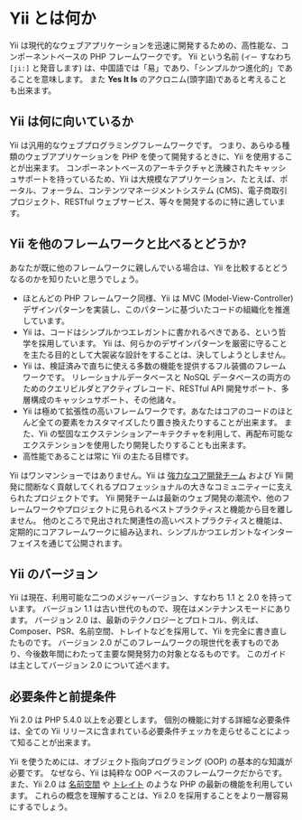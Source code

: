 Yii とは何か
============

Yii は現代的なウェブアプリケーションを迅速に開発するための、高性能な、コンポーネントベースの PHP フレームワークです。
Yii という名前 (`イー` すなわち `[ji:]` と発音します) は、中国語では「易」であり、「シンプルかつ進化的」であることを意味します。
また **Yes It Is** のアクロニム(頭字語)であると考えることも出来ます。


Yii は何に向いているか
----------------------

Yii は汎用的なウェブプログラミングフレームワークです。
つまり、あらゆる種類のウェブアプリケーションを PHP を使って開発するときに、Yii を使用することが出来ます。
コンポーネントベースのアーキテクチャと洗練されたキャッシュサポートを持っているため、Yii は大規模なアプリケーション、たとえば、ポータル、フォーラム、コンテンツマネージメントシステム (CMS)、電子商取引プロジェクト、RESTful ウェブサービス、等々を開発するのに特に適しています。


Yii を他のフレームワークと比べるとどうか?
-----------------------------------------

あなたが既に他のフレームワークに親しんでいる場合は、Yii を比較するとどうなるのかを知りたいと思うでしょう。

- ほとんどの PHP フレームワーク同様、Yii は MVC (Model-View-Controller) デザインパターンを実装し、このパターンに基づいたコードの組織化を推進しています。
- Yii は、コードはシンプルかつエレガントに書かれるべきである、という哲学を採用しています。
  Yii は、何らかのデザインパターンを厳密に守ることを主たる目的として大袈裟な設計をすることは、決してしようとしません。
- Yii は、検証済みで直ちに使える多数の機能を提供するフル装備のフレームワークです。
  リレーショナルデータベースと NoSQL データベースの両方のためのクエリビルダとアクティブレコード、RESTful API 開発サポート、多層構成のキャッシュサポート、その他諸々。
- Yii は極めて拡張性の高いフレームワークです。あなたはコアのコードのほとんど全ての要素をカスタマイズしたり置き換えたりすることが出来ます。
  また、Yii の堅固なエクステンションアーキテクチャを利用して、再配布可能なエクステンションを使用したり開発したりすることも出来ます。
- 高性能であることは常に Yii の主たる目標です。

Yii はワンマンショーではありません。Yii は [強力なコア開発チーム][] および Yii 開発に間断なく貢献してくれるプロフェッショナルの大きなコミュニティーに支えられたプロジェクトです。
Yii 開発チームは最新のウェブ開発の潮流や、他のフレームワークやプロジェクトに見られるベストプラクティスと機能から目を離しません。
他のところで見出された関連性の高いベストプラクティスと機能は、定期的にコアフレームワークに組み込まれ、シンプルかつエレガントなインターフェイスを通じて公開されます。

[強力なコア開発チーム]: http://www.yiiframework.com/about/

Yii のバージョン
----------------

Yii は現在、利用可能な二つのメジャーバージョン、すなわち 1.1 と 2.0 を持っています。
バージョン 1.1 は古い世代のもので、現在はメンテナンスモードにあります。
バージョン 2.0 は、最新のテクノロジーとプロトコル、例えば、Composer、PSR、名前空間、トレイトなどを採用して、Yii を完全に書き直したものです。
バージョン 2.0 がこのフレームワークの現世代を表すものであり、今後数年間にわたって主要な開発努力の対象となるものです。
このガイドは主としてバージョン 2.0 について述べます。


必要条件と前提条件
------------------

Yii 2.0 は PHP 5.4.0 以上を必要とします。
個別の機能に対する詳細な必要条件は、全ての Yii リリースに含まれている必要条件チェッカを走らせることによって知ることが出来ます。

Yii を使うためには、オブジェクト指向プログラミング (OOP) の基本的な知識が必要です。
なぜなら、Yii は純粋な OOP ベースのフレームワークだからです。
また、Yii 2.0 は [名前空間](http://php.net/manual/ja/language.namespaces.php) や [トレイト](http://php.net/manual/ja/language.oop5.traits.php) のような PHP の最新の機能を利用しています。
これらの概念を理解することは、Yii 2.0 を採用することをより一層容易にするでしょう。


